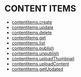 ﻿**CONTENT ITEMS**
=================

* [contentitems.create](create.md)
* [contentitems.update](update.md)
* [contentitems.delete](delete.md)
* [contentitems.get](get.md)
* [contentitems.list](list.md)
* [contentitems.publish](publish.md)
* [contentitems.unpublish](unpublish.md)
* [contentitems.uploadThumbnail](uploadThumbnail.md)
* [contentitems.uploadContent](uploadContent.md)
* [contentitems.getUpdated](getUpdated.md)
